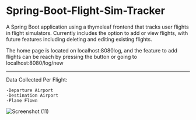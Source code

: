 # Spring-Boot-Flight-Sim-Tracker

A Spring Boot application using a thymeleaf frontend that tracks user flights in flight simulators.
Currently includes the option to add or view flights, with future features including deleting and editing existing flights.

The home page is located on localhost:8080log, and the feature to add flights can be reach by pressing the button or going to localhost:8080/log/new

---

Data Collected Per Flight:

    -Departure Airport
    -Destination Airport
    -Plane Flown

![Screenshot (11)](https://user-images.githubusercontent.com/105665813/177416136-a5a32371-ad9e-4698-8a2c-c1ebe957a751.png)


